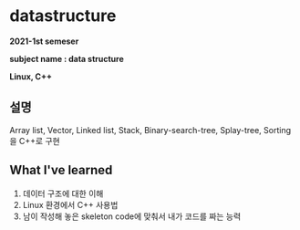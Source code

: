 # datastructure
**2021-1st semeser**

**subject name : data structure**

**Linux, C++**

## 설명
Array list, Vector, Linked list, Stack, Binary-search-tree, Splay-tree, Sorting을 C++로 구현

## What I've learned
1. 데이터 구조에 대한 이해
2. Linux 환경에서 C++ 사용법
3. 남이 작성해 놓은 skeleton code에 맞춰서  내가 코드를 짜는 능력
